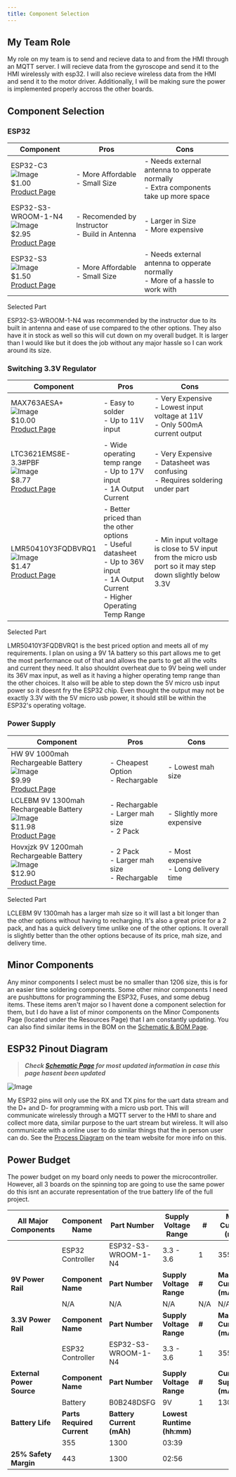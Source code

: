 ```yaml
---
title: Component Selection
---
```


## My Team Role

My role on my team is to send and recieve data to and from the HMI through an MQTT server. I will recieve data from the gyroscope and send it to the HMI wirelessly with esp32. I will also recieve wireless data from the HMI and send it to the motor driver. Additionally, I will be making sure the power is implemented properly accross the other boards.

## Component Selection

### ESP32

| **Component** | **Pros** | **Cons** |
|---------------|----------|----------|
| ESP32-C3<br>![Image](https://github.com/user-attachments/assets/8d6c4125-fae5-4819-b6b3-0283b21b2964)<br>$1.00<br>[Product Page](https://www.digikey.com/en/products/detail/espressif-systems/ESP32-C3/14115593?&utm_adgroup=&utm_term=&utm_content=&gad_source=1) | - More Affordable<br>- Small Size | - Needs external antenna to opperate normally<br>- Extra components take up more space |
| ESP32-S3-WROOM-1-N4<br>![Image](https://github.com/user-attachments/assets/466d1162-997f-4f1b-a346-3a31fbbc5549)<br>$2.95<br>[Product Page](https://www.digikey.com/en/products/detail/espressif-systems/ESP32-S3-WROOM-1-N4/16162639) | - Recomended by Instructor<br>- Build in Antenna | - Larger in Size<br>- More expensive |
| ESP32-S3<br>![Image](https://github.com/user-attachments/assets/0f992329-f761-43f9-8f02-2ab5bf204e94)<br>$1.50<br>[Product Page](https://www.digikey.com/en/products/detail/espressif-systems/ESP32-D0WD-V3/11657616?&utm_adgroup=&utm_term=&utm_content=&gad_source=1) | - More Affordable<br>- Small Size | - Needs external antenna to opperate normally<br>- More of a hassle to work with |

Selected Part

ESP32-S3-WROOM-1-N4 was recommended by the instructor due to its built in antenna and ease of use compared to the other options. They also have it in stock as well so this will cut down on my overall budget. It is larger than I would like but it does the job without any major hassle so I can work around its size.

### Switching 3.3V Regulator

| **Component** | **Pros** | **Cons** |
|---------------|----------|----------|
| MAX763AESA+<br>![Image](https://github.com/user-attachments/assets/9ffbad12-9ff0-45da-8fb7-31ee5920eac3)<br>$10.00<br>[Product Page](https://www.digikey.com/en/products/detail/analog-devices-inc-maxim-integrated/MAX763AESA/1513233) | - Easy to solder<br>- Up to 11V input | - Very Expensive<br>- Lowest input voltage at 11V<br>- Only 500mA current output |
| LTC3621EMS8E-3.3#PBF<br>![Image](https://github.com/user-attachments/assets/79b94fa0-26db-4533-ac2b-3b30e231429f)<br>$8.77<br>[Product Page](https://www.digikey.com/en/products/detail/analog-devices-inc/LTC3621EMS8E-3-3-PBF/4840601) | - Wide operating temp range<br>- Up to 17V input<br>- 1A Output Current  | - Very Expensive<br>- Datasheet was confusing<br>- Requires soldering under part |
| LMR50410Y3FQDBVRQ1<br>![Image](https://github.com/user-attachments/assets/27154629-ffba-48d2-8ea3-39eddf6070cc)<br>$1.47<br>[Product Page](https://www.digikey.com/en/products/detail/texas-instruments/LMR50410Y3FQDBVRQ1/13562985) | - Better priced than the other options<br>- Useful datasheet<br>- Up to 36V input<br>- 1A Output Current<br>- Higher Operating Temp Range | - Min input voltage is close to 5V input from the micro usb port so it may step down slightly below 3.3V |

Selected Part

LMR50410Y3FQDBVRQ1 is the best priced option and meets all of my requirements. I plan on using a 9V 1A battery so this part allows me to get the most performance out of that and allows the parts to get all the volts and current they need. It also shouldnt overheat due to 9V being well under its 36V max input, as well as it having a higher operating temp range than the other choices. It also will be able to step down the 5V micro usb input power so it doesnt fry the ESP32 chip. Even thought the output may not be exactly 3.3V with the 5V micro usb power, it should still be within the ESP32's operating voltage.

### Power Supply

| **Component** | **Pros** | **Cons** |
|---------------|----------|----------|
| HW 9V 1000mah Rechargeable Battery<br>![Image](https://github.com/user-attachments/assets/1b58af53-ec01-4d38-9ed1-03f749cc9a79)<br>$9.99<br>[Product Page](https://www.amazon.com/HW-Rechargeable-Batteries-Micro-USB-Indicator/dp/B0B9G9RQG3?source=ps-sl-shoppingads-lpcontext&ref_=fplfs&smid=AI0WONWMNF2H6&gPromoCode=sns_us_en_5_2023Q4&gQT=1) | - Cheapest Option<br>- Rechargable | - Lowest mah size<br> |
| LCLEBM 9V 1300mah Rechargeable Battery<br>![Image](https://github.com/user-attachments/assets/3389944e-e1bd-4a68-a7e6-118b94958817)<br>$11.98<br>[Product Page](https://www.amazon.com/PAISUE-Rechargeable-Lithium-ion-Multimeter-Microphone/dp/B0B248DSFG?source=ps-sl-shoppingads-lpcontext&ref_=fplfs&smid=A2WEVNKRB72JGE&gQT=1) | - Rechargable<br>- Larger mah size<br>- 2 Pack | - Slightly more expensive |
| Hovxjzk 9V 1200mah Rechargeable Battery<br>![Image](https://github.com/user-attachments/assets/45db0a1f-e4d1-4242-8759-1bfeeb711ef6)<br>$12.90<br>[Product Page](https://www.amazon.com/Rechargeable-Battery-Capacity-1200mAh-Batteries/dp/B0BN3B16B2?th=1) | - 2 Pack<br>- Larger mah size<br>- Rechargable | - Most expensive<br>- Long delivery time |

Selected Part

LCLEBM 9V 1300mah has a larger mah size so it will last a bit longer than the other options without having to recharging. It's also a great price for a 2 pack, and has a quick delivery time unlike one of the other options. It overall is slightly better than the other options because of its price, mah size, and delivery time.

## Minor Components

Any minor components I select must be no smaller than 1206 size, this is for an easier time soldering components. Some other minor components I need are pushbuttons for programming the ESP32, Fuses, and some debug items. These items aren't major so I havent done a component selection for them, but I do have a list of minor components on the Minor Components Page (located under the Resources Page) that I am constantly updating. You can also find similar items in the BOM on the [Schematic & BOM Page](Schematic-&-BOM.md).

## ESP32 Pinout Diagram

>***Check [Schematic Page](Schematic-&-BOM.md) for most updated information in case this page hasent been updated***

![Image](https://github.com/user-attachments/assets/4b835f19-0ff4-4484-bf0b-f7c4d0bc6703)

My ESP32 pins will only use the RX and TX pins for the uart data stream and the D+ and D- for programming with a micro usb port. This will communicate wirelessly through a MQTT server to the HMI to share and collect more data, similar purpose to the uart stream but wireless. It will also communicate with a online user to do similar things that the in person user can do. See the [Process Diagram](https://egr314-2025-s-309.github.io/Block-Process-Diagrams-Message-Structure/) on the team website for more info on this.

## Power Budget

The power budget on my board only needs to power the microcontroller. However, all 3 boards on the spinning top are going to use the same power do this isnt an accurate representation of the true battery life of the full project.

| **All Major Components** | **Component Name** | **Part Number** | **Supply Voltage Range** | **#** | **Max Current (mA)** |
|---|---|---|---|---|---|
|  | ESP32 Controller | ESP32-S3-WROOM-1-N4 | 3.3 - 3.6 | 1 | 355 |
| **9V Power Rail** | **Component Name** | **Part Number** | **Supply Voltage Range** | **#** | **Max Current (mA)** |
|  | N/A | N/A | N/A | N/A | N/A |
| **3.3V Power Rail** | **Component Name** | **Part Number** | **Supply Voltage Range** | **#** | **Max Current (mA)** |
|  | ESP32 Controller | ESP32-S3-WROOM-1-N4 | 3.3 - 3.6 | 1 | 355 |
| **External Power Source** | **Component Name** | **Part Number** | **Supply Voltage Range** | **#** | **Current Supplied (mAh)** |
|  | Battery | B0B248DSFG | 9V | 1 | 1300 |
| **Battery Life** | **Parts Required Current** | **Battery Current (mAh)** | **Lowest Runtime (hh:mm)** |  |  |
|  | 355 | 1300 | 03:39 |  |  |
| **25% Safety Margin** | 443 | 1300 | 02:56 |  |  |
